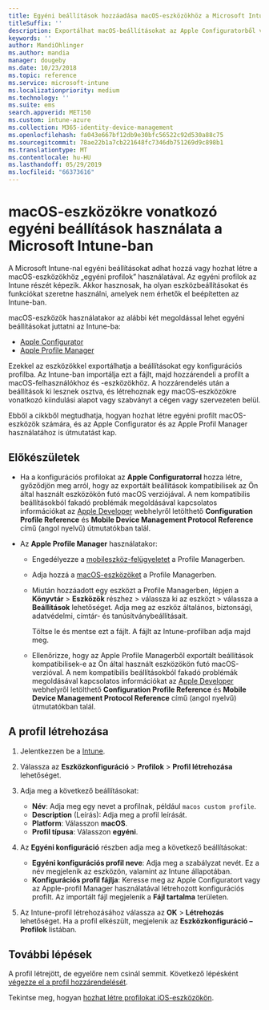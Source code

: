 ```yaml
---
title: Egyéni beállítások hozzáadása macOS-eszközökhöz a Microsoft Intune-ban – Azure | Microsoft Docs
titleSuffix: ''
description: Exportálhat macOS-beállításokat az Apple Configuratorből vagy az Apple Profile Managerből, majd a Microsoft Intune-ba importálhatja őket. Ezek a beállítások létrehozását, használatát és egyéni beállításainak és funkcióinak macOS-eszközökön. Ez az egyéni profil ezután hozzárendelhető vagy kiosztható a cég vagy szervezet macOS-eszközei számára egy kiindulási alap vagy szabvány létrehozása érdekében.
keywords: ''
author: MandiOhlinger
ms.author: mandia
manager: dougeby
ms.date: 10/23/2018
ms.topic: reference
ms.service: microsoft-intune
ms.localizationpriority: medium
ms.technology: ''
ms.suite: ems
search.appverid: MET150
ms.custom: intune-azure
ms.collection: M365-identity-device-management
ms.openlocfilehash: fa043e667bf12db9e30bfc56522c92d530a88c75
ms.sourcegitcommit: 78ae22b1a7cb221648fc7346db751269d9c898b1
ms.translationtype: MT
ms.contentlocale: hu-HU
ms.lasthandoff: 05/29/2019
ms.locfileid: "66373616"
---
```

# <a name="use-custom-settings-for-macos-devices-in-microsoft-intune"></a>macOS-eszközökre vonatkozó egyéni beállítások használata a Microsoft Intune-ban

A Microsoft Intune-nal egyéni beállításokat adhat hozzá vagy hozhat létre a macOS-eszközökhöz „egyéni profilok” használatával. Az egyéni profilok az Intune részét képezik. Akkor hasznosak, ha olyan eszközbeállításokat és funkciókat szeretne használni, amelyek nem érhetők el beépítetten az Intune-ban.

macOS-eszközök használatakor az alábbi két megoldással lehet egyéni beállításokat juttatni az Intune-ba:

- [Apple Configurator](https://itunes.apple.com/app/apple-configurator-2/id1037126344?mt=12)
- [Apple Profile Manager](https://support.apple.com/profile-manager)

Ezekkel az eszközökkel exportálhatja a beállításokat egy konfigurációs profilba. Az Intune-ban importálja ezt a fájlt, majd hozzárendeli a profilt a macOS-felhasználókhoz és -eszközökhöz. A hozzárendelés után a beállítások ki lesznek osztva, és létrehoznak egy macOS-eszközökre vonatkozó kiindulási alapot vagy szabványt a cégen vagy szervezeten belül.

Ebből a cikkből megtudhatja, hogyan hozhat létre egyéni profilt macOS-eszközök számára, és az Apple Configurator és az Apple Profil Manager használatához is útmutatást kap.

## <a name="before-you-begin"></a>Előkészületek

- Ha a konfigurációs profilokat az **Apple Configuratorral** hozza létre, győződjön meg arról, hogy az exportált beállítások kompatibilisek az Ön által használt eszközökön futó macOS verziójával. A nem kompatibilis beállításokból fakadó problémák megoldásával kapcsolatos információkat az [Apple Developer](https://developer.apple.com/) webhelyről letölthető **Configuration Profile Reference** és **Mobile Device Management Protocol Reference** című (angol nyelvű) útmutatókban talál.

- Az **Apple Profile Manager** használatakor:

  - Engedélyezze a [mobileszköz-felügyeletet](https://help.apple.com/serverapp/mac/5.7/#/apd05B9B761-D390-4A75-9251-E9AD29A61D0C) a Profile Managerben.
  - Adja hozzá a [macOS-eszközöket](https://help.apple.com/profilemanager/mac/5.7/#/pm9onzap1984) a Profile Managerben.
  - Miután hozzáadott egy eszközt a Profile Managerben, lépjen a **Könyvtár** > **Eszközök** részhez > válassza ki az eszközt > válassza a **Beállítások** lehetőséget. Adja meg az eszköz általános, biztonsági, adatvédelmi, címtár- és tanúsítványbeállításait.

    Töltse le és mentse ezt a fájlt. A fájlt az Intune-profilban adja majd meg. 

  - Ellenőrizze, hogy az Apple Profile Managerből exportált beállítások kompatibilisek-e az Ön által használt eszközökön futó macOS-verzióval. A nem kompatibilis beállításokból fakadó problémák megoldásával kapcsolatos információkat az [Apple Developer](https://developer.apple.com/) webhelyről letölthető **Configuration Profile Reference** és **Mobile Device Management Protocol Reference** című (angol nyelvű) útmutatókban talál.

## <a name="create-the-profile"></a>A profil létrehozása

1. Jelentkezzen be a [Intune](https://go.microsoft.com/fwlink/?linkid=2090973).
2. Válassza az **Eszközkonfiguráció** > **Profilok** > **Profil létrehozása** lehetőséget.
3. Adja meg a következő beállításokat:

    - **Név**: Adja meg egy nevet a profilnak, például `macos custom profile`.
    - **Description** (Leírás): Adja meg a profil leírását.
    - **Platform**: Válasszon **macOS**.
    - **Profil típusa**: Válasszon **egyéni**.

4. Az **Egyéni konfiguráció** részben adja meg a következő beállításokat:

    - **Egyéni konfigurációs profil neve**: Adja meg a szabályzat nevét. Ez a név megjelenik az eszközön, valamint az Intune állapotában.
    - **Konfigurációs profil fájlja**: Keresse meg az Apple Configuratort vagy az Apple-profil Manager használatával létrehozott konfigurációs profilt. Az importált fájl megjelenik a **Fájl tartalma** területen.

5. Az Intune-profil létrehozásához válassza az **OK** > **Létrehozás** lehetőséget. Ha a profil elkészült, megjelenik az **Eszközkonfiguráció – Profilok** listában.

## <a name="next-steps"></a>További lépések

A profil létrejött, de egyelőre nem csinál semmit. Következő lépésként [végezze el a profil hozzárendelését](device-profile-assign.md).

Tekintse meg, hogyan [hozhat létre profilokat iOS-eszközökön](custom-settings-ios.md).
